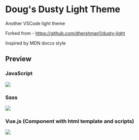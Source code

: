 # Doug's Dusty Light Theme

Another VSCode light theme

Forked from - https://github.com/dhershman1/dusty-light

Inspired by MDN doccs style

## Preview

### JavaScript

![](https://image.prntscr.com/image/ef7bIF09Q8q-edkahdfdzg.png)

### Sass

![](https://image.prntscr.com/image/CAja2n43SfyX6c9Z5BuLHQ.png)

### Vue.js (Component with html template and scripts)

![](https://image.prntscr.com/image/oW5RtCkrQ7O4omgeU5GM5Q.png)
